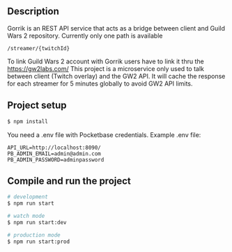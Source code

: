 ## Description
Gorrik is an REST API service that acts as a bridge between client and Guild Wars 2 repository. Currently only one path is available
```
/streamer/{twitchId}
```
To link Guild Wars 2 account with Gorrik users have to link it thru the https://gw2labs.com/
This project is a microservice only used to talk between client (Twitch overlay) and the GW2 API. It will cache the response for each streamer for 5 minutes globally to avoid GW2 API limits.

## Project setup

```bash
$ npm install
```

You need a .env file with Pocketbase credentials.
Example .env file:
```env
API_URL=http://localhost:8090/
PB_ADMIN_EMAIL=admin@admin.com
PB_ADMIN_PASSWORD=adminpassword
```


## Compile and run the project

```bash
# development
$ npm run start

# watch mode
$ npm run start:dev

# production mode
$ npm run start:prod
```
